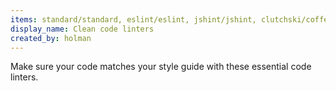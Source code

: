 ```yaml
---
items: standard/standard, eslint/eslint, jshint/jshint, clutchski/coffeelint, csscomb/csscomb.js, brigade/scss-lint, yaniswang/HTMLHint, CSSLint/csslint, PyCQA/pycodestyle, checkstyle/checkstyle, bbatsov/rubocop, oclint/oclint, golang/lint, ndmitchell/hlint, coala/coala, pre-commit/pre-commit, rodjek/puppet-lint, koalaman/shellcheck
display_name: Clean code linters
created_by: holman
---
```

Make sure your code matches your style guide with these essential code linters.

